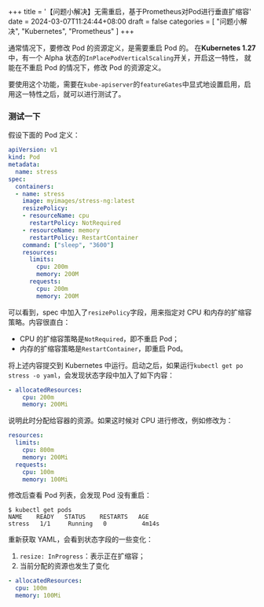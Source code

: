 +++
title = '【问题小解决】无需重启，基于Prometheus对Pod进行垂直扩缩容'
date = 2024-03-07T11:24:44+08:00
draft = false
categories = [
    "问题小解决",
    "Kubernetes",
    "Prometheus"
]
+++

通常情况下，要修改 Pod 的资源定义，是需要重启 Pod 的。
在**Kubernetes 1.27**中，有一个 Alpha 状态的`InPlacePodVerticalScaling`开关，开启这一特性，
就能在不重启 Pod 的情况下，修改 Pod 的资源定义。

要使用这个功能，需要在`kube-apiserver`的`featureGates`中显式地设置启用，启用这一特性之后，就可以进行测试了。

### 测试一下
假设下面的 Pod 定义：

```yaml
apiVersion: v1
kind: Pod
metadata:
  name: stress
spec:
  containers:
  - name: stress
    image: myimages/stress-ng:latest
    resizePolicy:
    - resourceName: cpu
      restartPolicy: NotRequired
    - resourceName: memory
      restartPolicy: RestartContainer    
    command: ["sleep", "3600"]
    resources:
      limits:
        cpu: 200m
        memory: 200M
      requests:
        cpu: 200m
        memory: 200M
```

可以看到，spec 中加入了`resizePolicy`字段，用来指定对 CPU 和内存的扩缩容策略。内容很直白：

- CPU 的扩缩容策略是`NotRequired`，即不重启 Pod；
- 内存的扩缩容策略是`RestartContainer`，即重启 Pod。
  
将上述内容提交到 Kubernetes 中运行。启动之后，如果运行`kubectl get po stress -o yaml`，会发现状态字段中加入了如下内容：

```yaml
- allocatedResources:
    cpu: 200m
    memory: 200Mi
```

说明此时分配给容器的资源。如果这时候对 CPU 进行修改，例如修改为：

```yaml
resources:
  limits:
    cpu: 800m
    memory: 200Mi
  requests:
    cpu: 100m
    memory: 100Mi
```

修改后查看 Pod 列表，会发现 Pod 没有重启：

```shell
$ kubectl get pods
NAME    READY   STATUS    RESTARTS   AGE
stress   1/1     Running   0          4m14s
```
重新获取 YAML，会看到状态字段的一些变化：

1. `resize: InProgress`：表示正在扩缩容；
2. 当前分配的资源也发生了变化
```yaml
- allocatedResources:
  cpu: 100m
  memory: 100Mi
```